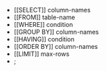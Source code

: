 - [[SELECT]] column-names
- [[FROM]] table-name 
- [[WHERE]] condition 
- [[GROUP BY]] column-names 
- [[HAVING]] condition 
- [[ORDER BY]] column-names 
- [[LIMIT]] max-rows 
- ;